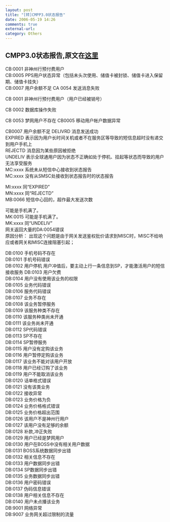 ```yaml
---
layout: post
title: "[转]CMPP3.0状态报告"
date: 2006-05-19 14:26
comments: true
external-url: 
category: Others
---
```

CMPP3.0状态报告,原文在[这里](http://tbbs.spforum.net/viewthread.php?fid=43&tid=72656)  
----------  
   
<!-- more -->

CB:0001        非神州行预付费用户       
CB:0005        PPS用户状态异常（包括未头次使用、储值卡被封锁、储值卡进入保留期、储值卡挂失）       
CB:0007        用户余额不足
CA 0054  发送消息失败

CB 0001   非神州行预付费用户（用户已经被销号）

CB 0002  数据库操作失败

CB 0053  梦网用户不存在
CB0005 移动用户帐户数据异常

CB0007 用户余额不足
DELIVRD        消息发送成功       
EXPIRED        表示因为用户长时间关机或者不在服务区等导致的短信息超时没有递交到用户手机上       
REJECTD        消息因为某些原因被拒绝       
UNDELIV        表示全球通用户因为状态不正确如处于停机、挂起等状态而导致的用户无法享受服务       
MC:xxxx        系统未从短信中心接收到状态报告       
MC:xxxx        没有从SMSC处接收到状态报告时的状态报告       

MI:xxxx        同“EXPIRED”       
MN:xxxx        同“REJECTD”       
MB:0066 短信中心回的，超作最大发送次数

可能是手机满了。  
MK:0015 可能是手机满了。  
MK:xxxx        同“UNDELIV”  
网关返回大量的DA:0054错误  
原因分析：
  出现这个问题是由于网关发送鉴权批价请求到MISC时，MISC不给响应或者网关和MISC连接阻塞引起；


DB:0100        手机号码不存在       
DB:0101        手机号码错误       
DB:0102        用户停机        用户冲值后，要主动上行一条信息到SP，才能激活用户的短信接收服务
DB:0103        用户欠费       
DB:0104        用户没有使用该业务的权限       
DB:0105        业务代码错误       
DB:0106        服务代码错误       
DB:0107        业务不存在       
DB:0108        该业务暂停服务       
DB:0109        该服务种类不存在       
DB:0110        该服务种类尚未开通       
DB:0111        该业务尚未开通       
DB:0112        SP代码错误       
DB:0113        SP不存在       
DB:0114        SP暂停服务       
DB:0115        用户没有定购该业务       
DB:0116        用户暂停定购该业务       
DB:0117        该业务不能对该用户开放       
DB:0118        用户已经订购了该业务       
DB:0119        用户不能取消该业务       
DB:0120        话单格式错误       
DB:0121        没有该类业务       
DB:0122        接收异常       
DB:0123        业务价格为负       
DB:0124        业务价格格式错误       
DB:0125        业务价格超出范围       
DB:0126        该用户不是神州行用户       
DB:0127        该用户没有足够的余额       
DB:0128        补款,冲正失败       
DB:0129        用户已经是梦网用户       
DB:0130        用户在BOSS中没有相关用户数据       
DB:0131        BOSS系统数据同步出错       
DB:0132        相关信息不存在       
DB:0133        用户数据同步出错       
DB:0134        SP数据同步出错       
DB:0135        业务数据同步出错       
DB:0136        用户密码错误       
DB:0137        伪码信息错误       
DB:0138        用户相关信息不存在       
DB:0140        用户未点播该业务       
DB:9001        网络异常       
DB:9007        业务网关超过限制的流量   